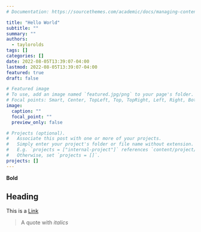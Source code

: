 ```yaml
---
# Documentation: https://sourcethemes.com/academic/docs/managing-content/

title: "Hello World"
subtitle: ""
summary: ""
authors:
  - taylorolds
tags: []
categories: []
date: 2022-08-05T13:39:07-04:00
lastmod: 2022-08-05T13:39:07-04:00
featured: true
draft: false

# Featured image
# To use, add an image named `featured.jpg/png` to your page's folder.
# Focal points: Smart, Center, TopLeft, Top, TopRight, Left, Right, BottomLeft, Bottom, BottomRight.
image:
  caption: ""
  focal_point: ""
  preview_only: false

# Projects (optional).
#   Associate this post with one or more of your projects.
#   Simply enter your project's folder or file name without extension.
#   E.g. `projects = ["internal-project"]` references `content/project/deep-learning/index.md`.
#   Otherwise, set `projects = []`.
projects: []
---
```



**Bold**


## Heading

This is a [Link](https://example.com)

> A quote with _italics_


